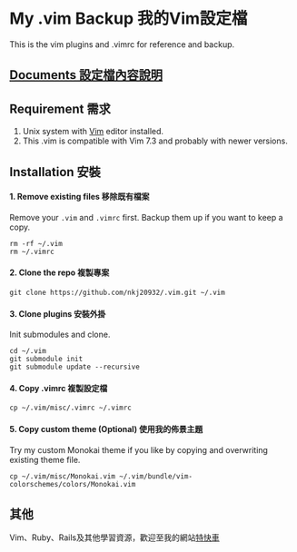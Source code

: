 # My .vim Backup 我的Vim設定檔

This is the vim plugins and .vimrc for reference and backup.

## [Documents 設定檔內容說明](/document/welcome.md)

## Requirement 需求

1. Unix system with [Vim](http://www.vim.org/) editor installed.
2. This .vim is compatible with Vim 7.3 and probably with newer versions. 

## Installation 安裝

#### 1. Remove existing files 移除既有檔案

Remove your `.vim` and `.vimrc` first. Backup them up if you want to keep a copy.

```
rm -rf ~/.vim
rm ~/.vimrc
```

#### 2. Clone the repo 複製專案

```
git clone https://github.com/nkj20932/.vim.git ~/.vim
```

#### 3. Clone plugins 安裝外掛

Init submodules and clone.

```
cd ~/.vim
git submodule init
git submodule update --recursive
```

#### 4. Copy .vimrc 複製設定檔

```
cp ~/.vim/misc/.vimrc ~/.vimrc
```

#### 5. Copy custom theme (Optional) 使用我的佈景主題

Try my custom Monokai theme if you like by copying and overwriting existing theme file.

```
cp ~/.vim/misc/Monokai.vim ~/.vim/bundle/vim-colorschemes/colors/Monokai.vim
```

## 其他

Vim、Ruby、Rails及其他學習資源，歡迎至我的網站[特快車](http://motion-express.com)
